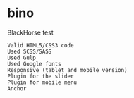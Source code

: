 # bino
BlackHorse test

    Valid HTML5/CSS3 code
    Used SCSS/SASS
    Used Gulp
    Used Google fonts
    Responsive (tablet and mobile version)
    Plugin for the slider
    Plugin for mobile menu
    Anchor
